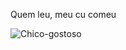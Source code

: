 Quem leu, meu cu comeu


<img src="https://www.google.com/url?sa=i&url=https%3A%2F%2Fcapitalist.com.br%2Fde-onde-brotam-as-moedas-mergulhe-na-vida-financeira-de-chico-veiga%2F&psig=AOvVaw3DcAhyxCpRTGX59O-f4RgI&ust=1710536663678000&source=images&cd=vfe&opi=89978449&ved=0CBMQjRxqFwoTCMjukuPT9IQDFQAAAAAdAAAAABAK" alt="Chico-gostoso">
